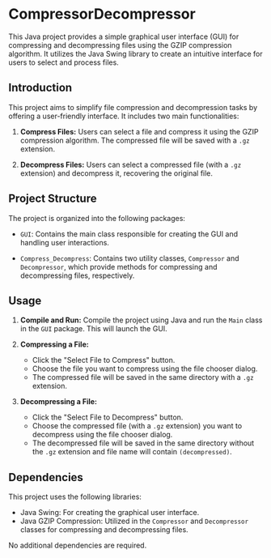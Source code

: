 # CompressorDecompressor

This Java project provides a simple graphical user interface (GUI) for compressing and decompressing files using the GZIP compression algorithm. It utilizes the Java Swing library to create an intuitive interface for users to select and process files.

## Introduction

This project aims to simplify file compression and decompression tasks by offering a user-friendly interface. It includes two main functionalities:

1. **Compress Files:** Users can select a file and compress it using the GZIP compression algorithm. The compressed file will be saved with a `.gz` extension.

2. **Decompress Files:** Users can select a compressed file (with a `.gz` extension) and decompress it, recovering the original file.

## Project Structure

The project is organized into the following packages:

- `GUI`: Contains the main class responsible for creating the GUI and handling user interactions.

- `Compress_Decompress`: Contains two utility classes, `Compressor` and `Decompressor`, which provide methods for compressing and decompressing files, respectively.

## Usage

1. **Compile and Run:** Compile the project using Java and run the `Main` class in the `GUI` package. This will launch the GUI.

2. **Compressing a File:**
   - Click the "Select File to Compress" button.
   - Choose the file you want to compress using the file chooser dialog.
   - The compressed file will be saved in the same directory with a `.gz` extension.

3. **Decompressing a File:**
   - Click the "Select File to Decompress" button.
   - Choose the compressed file (with a `.gz` extension) you want to decompress using the file chooser dialog.
   - The decompressed file will be saved in the same directory without the `.gz` extension and file name will contain `(decompressed)`.

## Dependencies

This project uses the following libraries:

- Java Swing: For creating the graphical user interface.
- Java GZIP Compression: Utilized in the `Compressor` and `Decompressor` classes for compressing and decompressing files.

No additional dependencies are required.
